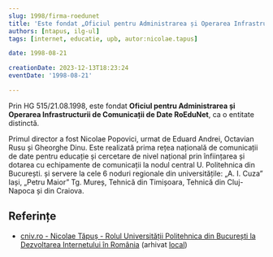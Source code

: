 ```yaml
---
slug: 1998/firma-roedunet
title: 'Este fondat „Oficiul pentru Administrarea și Operarea Infrastructurii de Comunicații de Date RoEduNet”'
authors: [ntapus, ilg-ul]
tags: [internet, educatie, upb, autor:nicolae.tapus]

date: 1998-08-21

creationDate: 2023-12-13T18:23:24
eventDate: '1998-08-21'

---
```


Prin HG 515/21.08.1998, este fondat **Oficiul pentru Administrarea și Operarea Infrastructurii de Comunicații de Date RoEduNet**, ca o entitate distinctă.

<!-- truncate -->

Primul director a fost Nicolae Popovici, urmat de Eduard Andrei, Octavian Rusu și Gheorghe Dinu. Este realizată
prima rețea națională de comunicații de date pentru educație și cercetare de nivel național prin înființarea și dotarea cu echipamente de comunicații la nodul central U. Politehnica din București. și servere la cele 6 noduri regionale
din universitățile: „A. I. Cuza” Iași, „Petru Maior” Tg. Mureș, Tehnică din Timișoara, Tehnică din Cluj-Napoca și din Craiova.

## Referințe

- [cniv.ro - Nicolae Tăpuș - Rolul Universității Politehnica din București la Dezvoltarea Internetului în România](https://cniv.ro/documents/26/CNIV_Volum_Aniversar_2023_-_Versiune_Online_DPxioQg.pdf)  (arhivat [local](https://cronica-it.github.io/arhiva/))
